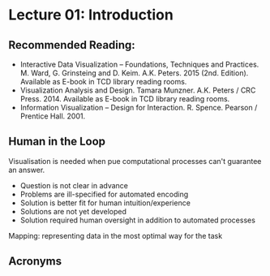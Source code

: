 # Lecture 01: Introduction

## Recommended Reading:

- Interactive Data Visualization – Foundations, Techniques and Practices. M. Ward, G. Grinsteing and D. Keim. A.K. Peters. 2015 (2nd. Edition). Available as E-book in TCD library reading rooms.
- Visualization Analysis and Design. Tamara Munzner. A.K. Peters / CRC Press. 2014. Available as E-book in TCD library reading rooms.
- Information Visualization – Design for Interaction. R. Spence. Pearson / Prentice Hall. 2001.

## Human in the Loop

Visualisation is needed when pue computational processes can't guarantee an answer.

- Question is not clear in advance
- Problems are ill-specified for automated encoding
- Solution is better fit for human intuition/experience
- Solutions are not yet developed
- Solution required human oversight in addition to automated processes

Mapping: representing data in the most optimal way for the task

## Acronyms
